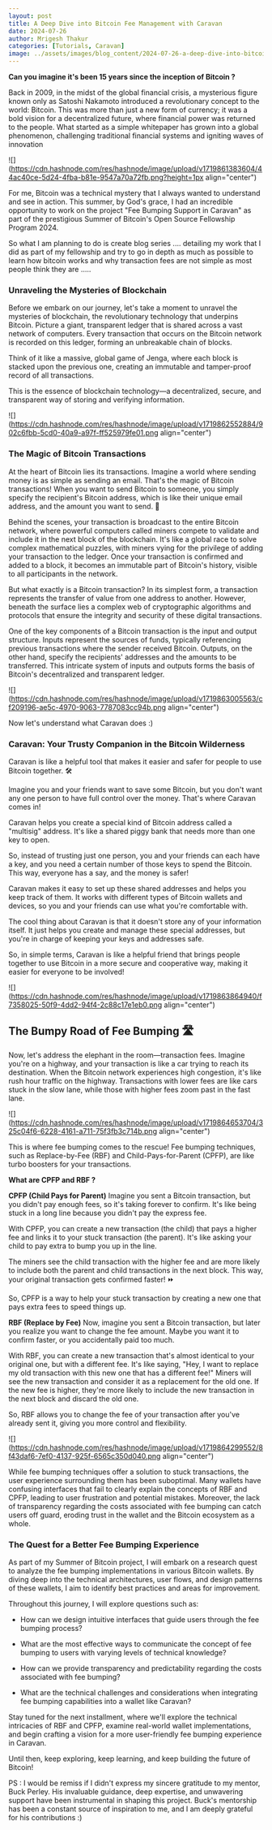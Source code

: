 ```yaml
---
layout: post
title: A Deep Dive into Bitcoin Fee Management with Caravan
date: 2024-07-26
author: Mrigesh Thakur
categories: [Tutorials, Caravan]
image: ../assets/images/blog_content/2024-07-26-a-deep-dive-into-bitcoin-fee-management-with-caravan_be48aeee.png
---
```


**Can you imagine it's been 15 years since the inception of Bitcoin ?**

Back in 2009, in the midst of the global financial crisis, a mysterious figure known only as Satoshi Nakamoto introduced a revolutionary concept to the world: Bitcoin. This was more than just a new form of currency; it was a bold vision for a decentralized future, where financial power was returned to the people. What started as a simple whitepaper has grown into a global phenomenon, challenging traditional financial systems and igniting waves of innovation

![](https://cdn.hashnode.com/res/hashnode/image/upload/v1719861383604/44ac40ce-5d24-4fba-b81e-9547a70a72fb.png?height=1px align="center")

For me, Bitcoin was a technical mystery that I always wanted to understand and see in action. This summer, by God's grace, I had an incredible opportunity to work on the project "Fee Bumping Support in Caravan" as part of the prestigious Summer of Bitcoin's Open Source Fellowship Program 2024.

So what I am planning to do is create blog series .... detailing my work that I did as part of my fellowship and try to go in depth as much as possible to learn how bitcoin works and why transaction fees are not simple as most people think they are .....  
  

### **Unraveling the Mysteries of Blockchain**

Before we embark on our journey, let's take a moment to unravel the mysteries of blockchain, the revolutionary technology that underpins Bitcoin. Picture a giant, transparent ledger that is shared across a vast network of computers. Every transaction that occurs on the Bitcoin network is recorded on this ledger, forming an unbreakable chain of blocks.

Think of it like a massive, global game of Jenga, where each block is stacked upon the previous one, creating an immutable and tamper-proof record of all transactions.

This is the essence of blockchain technology—a decentralized, secure, and transparent way of storing and verifying information.

![](https://cdn.hashnode.com/res/hashnode/image/upload/v1719862552884/902c6fbb-5cd0-40a9-a97f-ff525979fe01.png align="center")

### The Magic of Bitcoin Transactions

At the heart of Bitcoin lies its transactions. Imagine a world where sending money is as simple as sending an email. That's the magic of Bitcoin transactions! When you want to send Bitcoin to someone, you simply specify the recipient's Bitcoin address, which is like their unique email address, and the amount you want to send. 📩

Behind the scenes, your transaction is broadcast to the entire Bitcoin network, where powerful computers called miners compete to validate and include it in the next block of the blockchain. It's like a global race to solve complex mathematical puzzles, with miners vying for the privilege of adding your transaction to the ledger. Once your transaction is confirmed and added to a block, it becomes an immutable part of Bitcoin's history, visible to all participants in the network.

But what exactly is a Bitcoin transaction? In its simplest form, a transaction represents the transfer of value from one address to another. However, beneath the surface lies a complex web of cryptographic algorithms and protocols that ensure the integrity and security of these digital transactions.

One of the key components of a Bitcoin transaction is the input and output structure. Inputs represent the sources of funds, typically referencing previous transactions where the sender received Bitcoin. Outputs, on the other hand, specify the recipients' addresses and the amounts to be transferred. This intricate system of inputs and outputs forms the basis of Bitcoin's decentralized and transparent ledger.

![](https://cdn.hashnode.com/res/hashnode/image/upload/v1719863005563/cf209196-ae5c-4970-9063-7787083cc94b.png align="center")

  
Now let's understand what Caravan does :)

### Caravan: Your Trusty Companion in the Bitcoin Wilderness

Caravan is like a helpful tool that makes it easier and safer for people to use Bitcoin together. 🛠️

Imagine you and your friends want to save some Bitcoin, but you don't want any one person to have full control over the money. That's where Caravan comes in!

Caravan helps you create a special kind of Bitcoin address called a "multisig" address. It's like a shared piggy bank that needs more than one key to open.

So, instead of trusting just one person, you and your friends can each have a key, and you need a certain number of those keys to spend the Bitcoin. This way, everyone has a say, and the money is safer!

Caravan makes it easy to set up these shared addresses and helps you keep track of them. It works with different types of Bitcoin wallets and devices, so you and your friends can use what you're comfortable with.

The cool thing about Caravan is that it doesn't store any of your information itself. It just helps you create and manage these special addresses, but you're in charge of keeping your keys and addresses safe.

So, in simple terms, Caravan is like a helpful friend that brings people together to use Bitcoin in a more secure and cooperative way, making it easier for everyone to be involved!

![](https://cdn.hashnode.com/res/hashnode/image/upload/v1719863864940/f7358025-50f9-4dd2-94f4-2c88c17e1eb0.png align="center")

## The Bumpy Road of Fee Bumping 🛣️

Now, let's address the elephant in the room—transaction fees. Imagine you're on a highway, and your transaction is like a car trying to reach its destination. When the Bitcoin network experiences high congestion, it's like rush hour traffic on the highway. Transactions with lower fees are like cars stuck in the slow lane, while those with higher fees zoom past in the fast lane.

![](https://cdn.hashnode.com/res/hashnode/image/upload/v1719864653704/325c04f6-6228-4161-a711-75f3fb3c714b.png align="center")

This is where fee bumping comes to the rescue! Fee bumping techniques, such as Replace-by-Fee (RBF) and Child-Pays-for-Parent (CPFP), are like turbo boosters for your transactions.

**What are CPFP and RBF ?**

**CPFP (Child Pays for Parent)** Imagine you sent a Bitcoin transaction, but you didn't pay enough fees, so it's taking forever to confirm. It's like being stuck in a long line because you didn't pay the express fee.

With CPFP, you can create a new transaction (the child) that pays a higher fee and links it to your stuck transaction (the parent). It's like asking your child to pay extra to bump you up in the line.

The miners see the child transaction with the higher fee and are more likely to include both the parent and child transactions in the next block. This way, your original transaction gets confirmed faster! ⏩

So, CPFP is a way to help your stuck transaction by creating a new one that pays extra fees to speed things up.

**RBF (Replace by Fee)** Now, imagine you sent a Bitcoin transaction, but later you realize you want to change the fee amount. Maybe you want it to confirm faster, or you accidentally paid too much.

With RBF, you can create a new transaction that's almost identical to your original one, but with a different fee. It's like saying, "Hey, I want to replace my old transaction with this new one that has a different fee!"
Miners will see the new transaction and consider it as a replacement for the old one. If the new fee is higher, they're more likely to include the new transaction in the next block and discard the old one.

So, RBF allows you to change the fee of your transaction after you've already sent it, giving you more control and flexibility.

![](https://cdn.hashnode.com/res/hashnode/image/upload/v1719864299552/8f43daf6-7ef0-4137-925f-6565c350d040.png align="center")

While fee bumping techniques offer a solution to stuck transactions, the user experience surrounding them has been suboptimal. Many wallets have confusing interfaces that fail to clearly explain the concepts of RBF and CPFP, leading to user frustration and potential mistakes. Moreover, the lack of transparency regarding the costs associated with fee bumping can catch users off guard, eroding trust in the wallet and the Bitcoin ecosystem as a whole.

### The Quest for a Better Fee Bumping Experience

As part of my Summer of Bitcoin project, I will embark on a research quest to analyze the fee bumping implementations in various Bitcoin wallets. By diving deep into the technical architectures, user flows, and design patterns of these wallets, I aim to identify best practices and areas for improvement.

Throughout this journey, I will explore questions such as:

* How can we design intuitive interfaces that guide users through the fee bumping process?
    
* What are the most effective ways to communicate the concept of fee bumping to users with varying levels of technical knowledge?
    
* How can we provide transparency and predictability regarding the costs associated with fee bumping?
    
* What are the technical challenges and considerations when integrating fee bumping capabilities into a wallet like Caravan?
    

Stay tuned for the next installment, where we'll explore the technical intricacies of RBF and CPFP, examine real-world wallet implementations, and begin crafting a vision for a more user-friendly fee bumping experience in Caravan.

Until then, keep exploring, keep learning, and keep building the future of Bitcoin!  
  
PS : I would be remiss if I didn't express my sincere gratitude to my mentor, Buck Perley. His invaluable guidance, deep expertise, and unwavering support have been instrumental in shaping this project. Buck's mentorship has been a constant source of inspiration to me, and I am deeply grateful for his contributions :)
